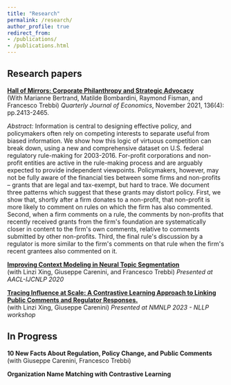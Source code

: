 ```yaml
---
title: "Research"
permalink: /research/
author_profile: true
redirect_from:
- /publications/
- /publications.html
---
```


## Research papers

**[Hall of Mirrors: Corporate Philanthropy and Strategic Advocacy](https://bradhackinen.ca/files/BBFHT05July2021.pdf)**\
(With Marianne Bertrand, Matilde Bombardini, Raymond Fisman, and Francesco Trebbi)
*Quarterly Journal of Economics*, November 2021, 136(4): pp.2413-2465.

*Abstract:* Information is central to designing effective policy, and policymakers often rely on competing interests to separate useful from biased information. We show how this logic of virtuous competition can break down, using a new and comprehensive dataset on U.S. federal regulatory rule-making for 2003-2016. For-profit corporations and non-profit entities are active in the rule-making process and are arguably expected to provide independent viewpoints. Policymakers, however, may not be fully aware of the financial ties between some firms and non-profits – grants that are legal and tax-exempt, but hard to trace. We document three patterns which suggest that these grants may distort policy. First, we show that, shortly after a firm donates to a non-profit, that non-profit is more likely to comment on rules on which the firm has also commented. Second, when a firm comments on a rule, the comments by non-profits that recently received grants from the firm's foundation are systematically closer in content to the firm's own comments, relative to comments submitted by other non-profits. Third, the final rule's discussion by a regulator is more similar to the firm's comments on that rule when the firm's recent grantees also commented on it.

**[Improving Context Modeling in Neural Topic Segmentation](https://arxiv.org/pdf/2010.03138.pdf)**\
(with Linzi Xing, Giuseppe Carenini, and Francesco Trebbi)
*Presented at AACL-IJCNLP 2020*

**[Tracing Influence at Scale: A Contrastive Learning Approach to Linking Public Comments and Regulator Responses.](https://arxiv.org/pdf/2311.14871.pdf)**\
(with Linzi Xing, Giuseppe Carenini)
*Presented at NMNLP 2023 - NLLP workshop*


## In Progress
**10 New Facts About Regulation, Policy Change, and Public Comments**
(with Giuseppe Carenini, Francesco Trebbi)

**Organization Name Matching with Contrastive Learning**


<!--
{% if author.googlescholar %}
  You can also find my articles on <u><a href="{{author.googlescholar}}">my Google Scholar profile</a>.</u>
{% endif %}

{% include base_path %}

{% for post in site.research reversed %}
  {% include archive-single.html %}
{% endfor %} -->
